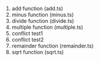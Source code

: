 1. add function (add.ts)
2. minus function (minus.ts)
3. divide function (divide.ts)
4. multiple function (multiple.ts)
5. conflict test1
6. conflict test2
7. remainder function (remainder.ts)
8. sqrt function (sqrt.ts)
